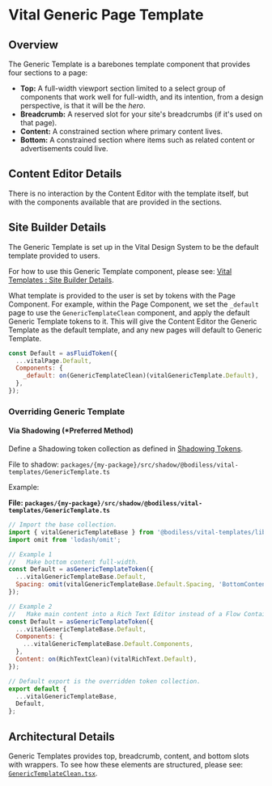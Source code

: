 # Vital Generic Page Template

## Overview

The Generic Template is a barebones template component that provides four sections to a page:

- **Top:** A full-width viewport section limited to a select group of components that work well for
  full-width, and its intention, from a design perspective, is that it will be the _hero_.
- **Breadcrumb:** A reserved slot for your site's breadcrumbs (if it's used on that page).
- **Content:** A constrained section where primary content lives.
- **Bottom:** A constrained section where items such as related content or advertisements could
  live.

## Content Editor Details

There is no interaction by the Content Editor with the template itself, but with the components
available that are provided in the sections.

## Site Builder Details

The Generic Template is set up in the Vital Design System to be the default template provided to
users.

For how to use this Generic Template component, please see: [Vital Templates : Site Builder
Details](../VitalTemplates/#site-builder-details).

What template is provided to the user is set by tokens with the Page Component. For example, within
the Page Component, we set the `_default` page to use the `GenericTemplateClean` component, and
apply the default Generic Template tokens to it. This will give the Content Editor the Generic
Template as the default template, and any new pages will default to Generic Template.

```js
const Default = asFluidToken({
  ...vitalPage.Default,
  Components: {
    _default: on(GenericTemplateClean)(vitalGenericTemplate.Default),
  },
});
```

### Overriding Generic Template

#### Via Shadowing (*Preferred Method)

Define a Shadowing token collection as defined in [Shadowing Tokens](/Development/Guides/Shadowing).

File to shadow: `packages/{my-package}/src/shadow/@bodiless/vital-templates/GenericTemplate.ts`

Example:

**File: `packages/{my-package}/src/shadow/@bodiless/vital-templates/GenericTemplate.ts`**

```js
// Import the base collection.
import { vitalGenericTemplateBase } from '@bodiless/vital-templates/lib/base';
import omit from 'lodash/omit';

// Example 1
//   Make bottom content full-width.
const Default = asGenericTemplateToken({
  ...vitalGenericTemplateBase.Default,
  Spacing: omit(vitalGenericTemplateBase.Default.Spacing, 'BottomContent'),
});

// Example 2
//   Make main content into a Rich Text Editor instead of a Flow Container.
const Default = asGenericTemplateToken({
  ...vitalGenericTemplateBase.Default,
  Components: {
    ...vitalGenericTemplateBase.Default.Components,
  },
  Content: on(RichTextClean)(vitalRichText.Default),
});

// Default export is the overridden token collection.
export default {
  ...vitalGenericTemplateBase,
  Default,
};
```

## Architectural Details

Generic Templates provides top, breadcrumb, content, and bottom slots with wrappers. To see how these
elements are structured, please see:
[`GenericTemplateClean.tsx`](https://github.com/johnsonandjohnson/Bodiless-JS/blob/main/packages/vital-templates/src/components/GenericTemplate/GenericTemplateClean.tsx ':target=_blank').
